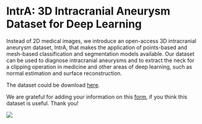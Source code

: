 # IntrA: 3D Intracranial Aneurysm Dataset for Deep Learning

Instead of 2D medical images, we introduce an open-access 3D intracranial aneurysm dataset, IntrA, that makes the application of points-based and mesh-based classification and segmentation models available. Our dataset can be used to diagnose intracranial aneurysms and to extract the neck for a clipping operation in medicine and other areas of deep learning, such as normal estimation and surface reconstruction. 

The dataset could be download [here](https://drive.google.com/open?id=1QIKznnjWpbNPalYAzTq8ETwQeNZU0RdS).

We are grateful for adding your information on this [form](https://forms.gle/Ae2FFZLjYKVxKzas5), if you think this dataset is useful.
Thank you!

![](images/ann_tool.jpg=250x)
